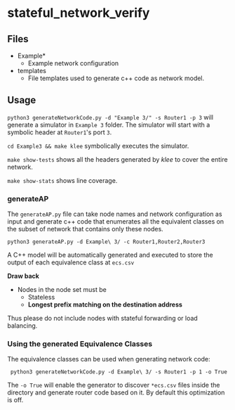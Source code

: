 # stateful_network_verify

## Files

* Example*
  * Example network configuration
* templates
  * File templates used to generate c++ code as network model.

## Usage

`python3 generateNetworkCode.py -d "Example 3/" -s Router1 -p 3` will generate a simulator in `Example 3` folder. The simulator will start with a symbolic header at `Router1`'s port `3`.

`cd Example3 && make klee` symbolically executes the simulator.

`make show-tests` shows all the headers generated by *klee* to cover the entire network.

`make show-stats` shows line coverage.

### generateAP

The `generateAP.py` file can take node names and network configuration as input and generate c++ code that enumerates all the equivalent classes on the subset of network that contains only these nodes. 

```shell
python3 generateAP.py -d Example\ 3/ -c Router1,Router2,Router3
```

A C++ model will be automatically generated and executed to store the output of each equivalence class at `ecs.csv`

**Draw back**

* Nodes in the node set must be
  * Stateless
  * **Longest prefix matching on the destination address**

Thus please do not include nodes with stateful forwarding or load balancing.

### Using the generated Equivalence Classes

The equivalence classes can be used when generating network code:

```
 python3 generateNetworkCode.py -d Example\ 3/ -s Router1 -p 1 -o True
```

The `-o True` will enable the generator to discover `*ecs.csv` files inside the directory and generate router code based on it. By default this optimization is off.